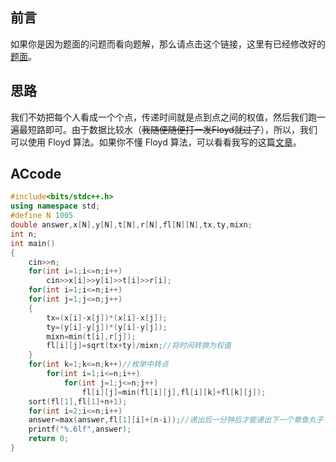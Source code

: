 ## 前言
如果你是因为题面的问题而看向题解，那么请点击这个链接，这里有已经修改好的[题面](https://www.luogu.com.cn/paste/xetemnsh)。
## 思路
我们不妨把每个人看成一个个点，传递时间就是点到点之间的权值，然后我们跑一遍最短路即可。由于数据比较水（~~我随便随便打一发Floyd就过了~~），所以，我们可以使用 Floyd 算法。如果你不懂 Floyd 算法，可以看看我写的这篇[文章](https://www.cnblogs.com/zhong114514/p/16558911.html)。
## ACcode
```cpp
#include<bits/stdc++.h>
using namespace std;
#define N 1005
double answer,x[N],y[N],t[N],r[N],fl[N][N],tx,ty,mixn;
int n;
int main()
{
	cin>>n;
	for(int i=1;i<=n;i++)
		cin>>x[i]>>y[i]>>t[i]>>r[i];
	for(int i=1;i<=n;i++)
	for(int j=1;j<=n;j++)
	{
		tx=(x[i]-x[j])*(x[i]-x[j]);
		ty=(y[i]-y[j])*(y[i]-y[j]);
		mixn=min(t[i],r[j]);
		fl[i][j]=sqrt(tx+ty)/mixn;//将时间转换为权值
	}
	for(int k=1;k<=n;k++)//枚举中转点
		for(int i=1;i<=n;i++)
			for(int j=1;j<=n;j++)
				fl[i][j]=min(fl[i][j],fl[i][k]+fl[k][j]);
	sort(fl[1],fl[1]+n+1);
	for(int i=2;i<=n;i++)
	answer=max(answer,fl[1][i]+(n-i));//递出后一分钟后才能递出下一个章鱼丸子
	printf("%.6lf",answer);
	return 0;
}
```
